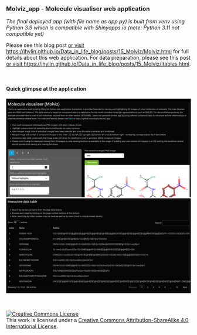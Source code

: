 ### Molviz_app - Molecule visualiser web application

*The final deployed app (with file name as app.py) is built from venv using Python 3.9 which is compatible with Shinyapps.io (note: Python 3.11 not compatible yet)*

Please see this blog post <a rel="link" href="https://jhylin.github.io/Data_in_life_blog/posts/15_Molviz/Molviz.html"> or visit https://jhylin.github.io/Data_in_life_blog/posts/15_Molviz/Molviz.html for full details about this web application. For data preparation, please see this post <a rel="link" href="https://jhylin.github.io/Data_in_life_blog/posts/15_Molviz/itables.html"> or visit https://jhylin.github.io/Data_in_life_blog/posts/15_Molviz/itables.html.

<br>

#### Quick glimpse at the application

![Screenshots!](Molviz_app_1.png "Screenshot of the app with introductory texts")
![Screenshots!](Molviz_app_3.png "Screenshot showing interactive data table")

<br>

<a rel="license" href="http://creativecommons.org/licenses/by-sa/4.0/"><img alt="Creative Commons License" style="border-width:0" src="https://i.creativecommons.org/l/by-sa/4.0/88x31.png" /></a><br />This work is licensed under a <a rel="license" href="http://creativecommons.org/licenses/by-sa/4.0/">Creative Commons Attribution-ShareAlike 4.0 International License</a>.